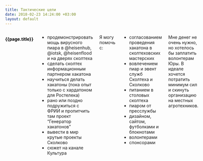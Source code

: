 ```yaml
---
title: Тактические цели
date: 2018-02-23 14:24:00 +03:00
layout: default
---
```


<div class="block-3 team">
	<div class="container">
		<div class="row">
			<div class="twelve columns block-header">
				<h4 style="color: black;">{{page.title}}</h4>

- продемонстрировать мощь вирусного пиара в @heisenhub, @iotsk, @heisenflood и на дверях сколтеха
- сделать сколтех информационным партнером хакатона
- научиться делать хакатоны (пока опыт только с хардатоном для Ростелека)
- рано или поздно подружиться с ФРИИ и пропитчить там проект “Генератор хакатонов”
- вывести в мир крутые проекты Сколково
- сюжет на канале Культура

Я могу помочь с:
- согласованием проведения хакатона в сколтеховских мастерских
- вовлечением пиар и эвент служб Сколтеха и Сколково
- питанием в столовых сколтеха
- пиаром от пресслужбы
- дизайном, сайтом, футболками и блокнотами
- волонтерами
- спонсорами

Мне денег не очень нужно, но хотелось бы заплатить волонтерам Юры. В идеале хочется потратить минимум сил и скинуть организацию на местных агротехников.

</div>
</div>
</div>
</div>